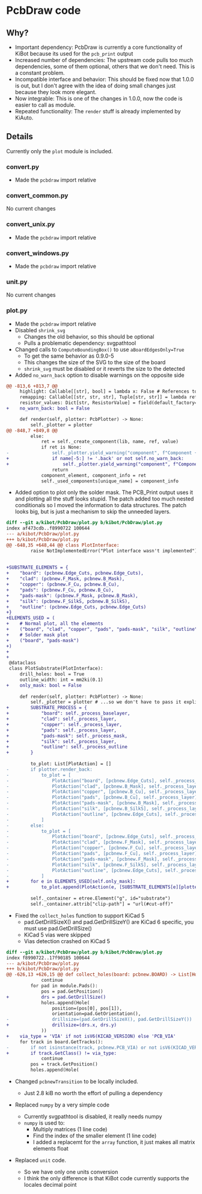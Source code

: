 # PcbDraw code

## Why?

- Important dependency: PcbDraw is currently a core functionality of KiBot because its used for the `pcb_print` output
- Increased number of dependencies: The upstream code pulls too much dependencies, some of them optional, others that we don't need.
  This is a constant problem.
- Incompatible interface and behavior: This should be fixed now that 1.0.0 is out, but I don't agree with the idea of doing small
  changes just because they look more elegant.
- Now integrable: This is one of the changes in 1.0.0, now the code is easier to call as module.
- Repeated functionality: The `render` stuff is already implemented by KiAuto.

## Details

Currently only the `plot` module is included.

### convert.py

- Made the `pcbdraw` import relative

### convert_common.py

No current changes

### convert_unix.py

- Made the `pcbdraw` import relative

### convert_windows.py

- Made the `pcbdraw` import relative

### unit.py

No current changes

### plot.py

- Made the `pcbdraw` import relative
- Disabled `shrink_svg`
  - Changes the old behavior, so this should be optional
  - Pulls a problematic dependency: svgpathtool
- Changed calls to `ComputeBoundingBox()` to use `aBoardEdgesOnly=True`
  - To get the same behavior as 0.9.0-5
  - This changes the size of the SVG to the size of the board
  - `shrink_svg` must be disabled or it reverts the size to the detected
- Added `no_warn_back` option to disable warnings on the opposite side

```diff
@@ -813,6 +813,7 @@
     highlight: Callable[[str], bool] = lambda x: False # References to highlight
     remapping: Callable[[str, str, str], Tuple[str, str]] = lambda ref, lib, name: (lib, name)
     resistor_values: Dict[str, ResistorValue] = field(default_factory=dict)
+    no_warn_back: bool = False

     def render(self, plotter: PcbPlotter) -> None:
         self._plotter = plotter
@@ -848,7 +849,8 @@
         else:
             ret = self._create_component(lib, name, ref, value)
             if ret is None:
-                self._plotter.yield_warning("component", f"Component {lib}:{name} has not footprint.")
+                if name[-5:] != '.back' or not self.no_warn_back:
+                    self._plotter.yield_warning("component", f"Component {lib}:{name} has not footprint.")
                 return
             component_element, component_info = ret
             self._used_components[unique_name] = component_info
```

- Added option to plot only the solder mask. The PCB_Print output uses it and plotting all the stuff looks stupid.
  The patch added too much nested conditionals so I moved the information to data structures.
  The patch looks big, but is just a mechanism to skip the unneeded layers.

```diff
diff --git a/kibot/PcbDraw/plot.py b/kibot/PcbDraw/plot.py
index af473cdb..f8990722 100644
--- a/kibot/PcbDraw/plot.py
+++ b/kibot/PcbDraw/plot.py
@@ -648,35 +648,44 @@ class PlotInterface:
         raise NotImplementedError("Plot interface wasn't implemented")
 
 
+SUBSTRATE_ELEMENTS = {
+    "board": (pcbnew.Edge_Cuts, pcbnew.Edge_Cuts),
+    "clad": (pcbnew.F_Mask, pcbnew.B_Mask),
+    "copper": (pcbnew.F_Cu, pcbnew.B_Cu),
+    "pads": (pcbnew.F_Cu, pcbnew.B_Cu),
+    "pads-mask": (pcbnew.F_Mask, pcbnew.B_Mask),
+    "silk": (pcbnew.F_SilkS, pcbnew.B_SilkS),
+    "outline": (pcbnew.Edge_Cuts, pcbnew.Edge_Cuts)
+}
+ELEMENTS_USED = (
+    # Normal plot, all the elements
+    ("board", "clad", "copper", "pads", "pads-mask", "silk", "outline"),
+    # Solder mask plot
+    ("board", "pads-mask")
+)
+
+
 @dataclass
 class PlotSubstrate(PlotInterface):
     drill_holes: bool = True
     outline_width: int = mm2ki(0.1)
+    only_mask: bool = False
 
     def render(self, plotter: PcbPlotter) -> None:
         self._plotter = plotter # ...so we don't have to pass it explicitly
+        SUBSTRATE_PROCESS = {
+            "board": self._process_baselayer,
+            "clad": self._process_layer,
+            "copper": self._process_layer,
+            "pads": self._process_layer,
+            "pads-mask": self._process_mask,
+            "silk": self._process_layer,
+            "outline": self._process_outline
+        }
 
         to_plot: List[PlotAction] = []
-        if plotter.render_back:
-            to_plot = [
-                PlotAction("board", [pcbnew.Edge_Cuts], self._process_baselayer),
-                PlotAction("clad", [pcbnew.B_Mask], self._process_layer),
-                PlotAction("copper", [pcbnew.B_Cu], self._process_layer),
-                PlotAction("pads", [pcbnew.B_Cu], self._process_layer),
-                PlotAction("pads-mask", [pcbnew.B_Mask], self._process_mask),
-                PlotAction("silk", [pcbnew.B_SilkS], self._process_layer),
-                PlotAction("outline", [pcbnew.Edge_Cuts], self._process_outline)
-            ]
-        else:
-            to_plot = [
-                PlotAction("board", [pcbnew.Edge_Cuts], self._process_baselayer),
-                PlotAction("clad", [pcbnew.F_Mask], self._process_layer),
-                PlotAction("copper", [pcbnew.F_Cu], self._process_layer),
-                PlotAction("pads", [pcbnew.F_Cu], self._process_layer),
-                PlotAction("pads-mask", [pcbnew.F_Mask], self._process_mask),
-                PlotAction("silk", [pcbnew.F_SilkS], self._process_layer),
-                PlotAction("outline", [pcbnew.Edge_Cuts], self._process_outline)
-            ]
+        for e in ELEMENTS_USED[self.only_mask]:
+            to_plot.append(PlotAction(e, [SUBSTRATE_ELEMENTS[e][plotter.render_back]], SUBSTRATE_PROCESS[e]))
 
         self._container = etree.Element("g", id="substrate")
         self._container.attrib["clip-path"] = "url(#cut-off)"
```

- Fixed the `collect_holes` function to support KiCad 5
  - pad.GetDrillSizeX() and pad.GetDrillSizeY() are KiCad 6 specific, you must use pad.GetDrillSize()
  - KiCad 5 vias were skipped
  - Vias detection crashed on KiCad 5

```diff
diff --git a/kibot/PcbDraw/plot.py b/kibot/PcbDraw/plot.py
index f8990722..17f90185 100644
--- a/kibot/PcbDraw/plot.py
+++ b/kibot/PcbDraw/plot.py
@@ -626,13 +626,15 @@ def collect_holes(board: pcbnew.BOARD) -> List[Hole]:
             continue
         for pad in module.Pads():
             pos = pad.GetPosition()
+            drs = pad.GetDrillSize()
             holes.append(Hole(
                 position=(pos[0], pos[1]),
                 orientation=pad.GetOrientation(),
-                drillsize=(pad.GetDrillSizeX(), pad.GetDrillSizeY())
+                drillsize=(drs.x, drs.y)
             ))
+    via_type = 'VIA' if not isV6(KICAD_VERSION) else 'PCB_VIA'
     for track in board.GetTracks():
-        if not isinstance(track, pcbnew.PCB_VIA) or not isV6(KICAD_VERSION):
+        if track.GetClass() != via_type:
             continue
         pos = track.GetPosition()
         holes.append(Hole(
```

- Changed `pcbnewTransition` to be locally included.
  - Just 2.8 kiB no worth the effort of pulling a dependency

- Replaced `numpy` by a very simple code
  - Currently svgpathtool is disabled, it really needs numpy
  - `numpy` is used to:
    - Multiply matrices (1 line code)
    - Find the index of the smaller element (1 line code)
    - I added a replacemt for the `array` function, it just makes all matrix elements float

- Replaced `unit` code.
  - So we have only one units conversion
  - I think the only difference is that KiBot code currently supports the locales decimal point

